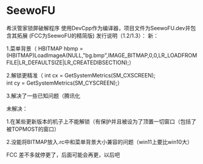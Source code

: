 # SeewoFU

希沃管家锁屏破解程序
使用DevCpp作为编译器，项目文件为SeewoFU.dev并包含其拓展
(FCC为SeewoFU的精简版)
发行说明（1.2/1.3）：
新：

1.菜单背景（
HBITMAP hbmp = (HBITMAP)LoadImageA(NULL,"bg.bmp",IMAGE_BITMAP,0,0,LR_LOADFROMFILE|LR_DEFAULTSIZE|LR_CREATEDIBSECTION);）

2.解锁更精准（
int cx = GetSystemMetrics(SM_CXSCREEN);   
int cy = GetSystemMetrics(SM_CYSCREEN);）

3.解决了一些已知问题（腾讯化

未解决：

1.在某些更新版本的机子上不能解锁（有保护并且被设为了顶置一切窗口（包括了被TOPMOST的窗口）

2.没能将BITMAP放入.rc中和菜单背景大小兼容的问题（win11上要比win10大）


FCC 差不多就停更了，后面可能会再更，以后吧
